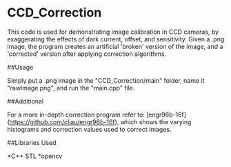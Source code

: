 # CCD_Correction

This code is used for demonstrating image calibration in CCD cameras, by 
exaggerating the effects of dark current, offset, and sensitivity. Given
a .png image, the program creates an artificial 'broken' version of the
image, and a 'corrected' version after applying correction algorithms.

##Usage

Simply put a .png image in the "CCD_Correction/main" folder, name it
"rawImage.png", and run the "main.cpp" file.

##Additional

For a more in-depth correction program refer to: [engr96b-16f]
(https://github.com/cliau/engr96b-16f), which shows the varying histograms
and correction values used to correct images.

##Libraries Used

*C++ STL
*opencv
